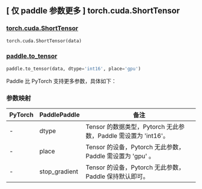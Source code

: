 ## [ 仅 paddle 参数更多 ] torch.cuda.ShortTensor

### [torch.cuda.ShortTensor](https://pytorch.org/docs/stable/tensors.html)

```python
torch.cuda.ShortTensor(data)
```

### [paddle.to_tensor](https://www.paddlepaddle.org.cn/documentation/docs/zh/develop/api/paddle/to_tensor_cn.html#to-tensor)

```python
paddle.to_tensor(data, dtype='int16', place='gpu')
```

Paddle 比 PyTorch 支持更多参数，具体如下：

### 参数映射

| PyTorch | PaddlePaddle | 备注                                                        |
| ------- | ------------ | ----------------------------------------------------------- |
| -       | dtype        | Tensor 的数据类型，Pytorch 无此参数，Paddle 需设置为 'int16'。   |
| -       | place        | Tensor 的设备，Pytorch 无此参数，Paddle 需设置为 'gpu' 。         |
| -       | stop_gradient        | Tensor 的设备，Pytorch 无此参数，Paddle 保持默认即可。            |
